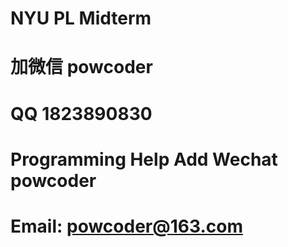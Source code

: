 # NYU PL Midterm
# 加微信 powcoder

# QQ 1823890830

# Programming Help Add Wechat powcoder

# Email: powcoder@163.com

